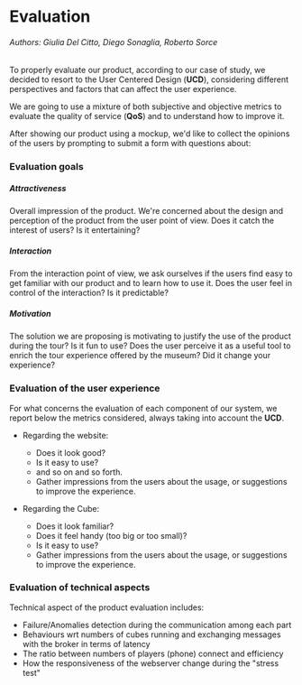 # Evaluation

###### Authors: Giulia Del Citto, Diego Sonaglia, Roberto Sorce

To properly evaluate our product, according to our case of study, we decided to resort to the User Centered Design (__UCD__), considering different perspectives and factors that can affect the user experience.

We are going to use a mixture of both subjective and objective metrics to evaluate the quality of service (__QoS__) and to understand how to improve it.

After showing our product using a mockup, we'd like to collect the opinions of the users by prompting to submit a form with questions about: 

### Evaluation goals

  ##### Attractiveness 
 Overall impression of the product. We're concerned about the design and perception of the product from the user point of view. Does it catch the interest of users? Is it entertaining? 

  ##### Interaction
 From the interaction point of view, we ask ourselves if the users find easy to get familiar with our product and to learn how to use it. Does the user feel in control of the interaction? Is it predictable? 

  ##### Motivation
 The solution we are proposing is motivating to justify the use of the product during the tour? Is it fun to use? Does the user perceive it as a useful tool to enrich the tour experience offered by the museum? Did it change your experience?


### Evaluation of the user experience

For what concerns the evaluation of each component of our system, we report below the metrics considered, always taking into account the __UCD__.

- Regarding the website:
  - Does it look good?
  - Is it easy to use? 
  - and so on and so forth.
  - Gather impressions from the users about the usage, or suggestions to improve the experience.

- Regarding the Cube:
  - Does it look familiar?
  - Does it feel handy (too big or too small)?
  - Is it easy to use? 
  - Gather impressions from the users about the usage, or suggestions to improve the experience.
  
### Evaluation of technical aspects

Technical aspect of the product evaluation includes:

- Failure/Anomalies detection during the communication among each part
- Behaviours wrt numbers of cubes running and exchanging messages with the broker in terms of latency
- The ratio between numbers of players (phone) connect and efficiency
- How the responsiveness of the webserver change  during the "stress test"







